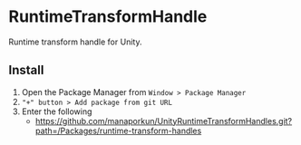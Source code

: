 # RuntimeTransformHandle

Runtime transform handle for Unity.



## Install

1. Open the Package Manager from `Window > Package Manager`
2. `"+" button > Add package from git URL`
3. Enter the following
   * https://github.com/manaporkun/UnityRuntimeTransformHandles.git?path=/Packages/runtime-transform-handles
